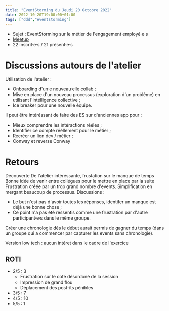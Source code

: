 ```yaml
---
title: "EventStorming du Jeudi 20 Octobre 2022"
date: 2022-10-20T19:00:00+01:00
tags: ["ddd","eventstorming"]
---
```


- Sujet : EventStorming sur le métier de l'engagement employé·e·s
- [Meetup](https://www.meetup.com/fr-FR/software-craftsmanship-lyon/events/288817285/)
- 22 inscrit·e·s / 21 présent·e·s

# Discussions autours de l'atelier

Utilisation de l'atelier : 
* Onboarding d'un·e nouveau·elle collab ;
* Mise en place d'un nouveau processus (exploration d'un problème) en utilisant l'intélligence collective ;
* Ice breaker pour une nouvelle équipe.

Il peut être intéréssant de faire des ES sur d'anciennes app pour : 
* Mieux comprendre les intéractions rééles ; 
* Identifier ce compte rééllement pour le métier ; 
* Recréer un lien dev / métier ;
* Conway et reverse Conway

# Retours

Découverte De l'atelier intéréssante, frustation sur le manque de temps
Bonne idée de venir entre collégues pour le mettre en place par la suite
Frustration créée par un trop grand nombre d'events. Simplification en mergant beaucoup de processus. Discussions : 
* Le but n'est pas d'avoir toutes les réponses, identifer un manque est déjà une bonne chose ;
* Ce point n'a pas été ressentis comme une frustration par d'autre participant·e·s dans le même groupe.

Créer une chronologie dés le début aurait permis de gagner du temps (dans un groupe qui a commencer par capturer les events sans chronologie).

Version low tech : aucun intéret dans le cadre de l'exercice

## ROTI

- 2/5 : 3
  * Frustration sur le coté désordoné de la session
  * Impression de grand flou
  * Déplacement des post-its pénibles
- 3/5 : 7
- 4/5 : 10
- 5/5 : 1
